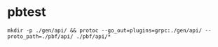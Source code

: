 # pbtest

```
mkdir -p ./gen/api/ && protoc --go_out=plugins=grpc:./gen/api/ --proto_path=./pbf/api/ ./pbf/api/*
```
